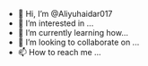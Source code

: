 - 👋 Hi, I’m @Aliyuhaidar017
- 👀 I’m interested in ...
- 🌱 I’m currently learning how...
- 💞️ I’m looking to collaborate on ...
- 📫 How to reach me ...

<!---
Aliyuhaidar017/Aliyuhaidar017 is a ✨ special ✨ repository because its `README.md` (this file) appears on your GitHub profile.
You can click the Preview link to take a look at your changes.
--->
